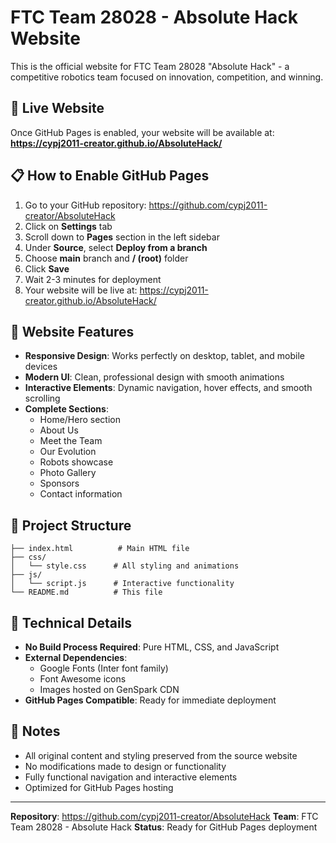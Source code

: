 # FTC Team 28028 - Absolute Hack Website

This is the official website for FTC Team 28028 "Absolute Hack" - a competitive robotics team focused on innovation, competition, and winning.

## 🚀 Live Website

Once GitHub Pages is enabled, your website will be available at:
**https://cypj2011-creator.github.io/AbsoluteHack/**

## 📋 How to Enable GitHub Pages

1. Go to your GitHub repository: https://github.com/cypj2011-creator/AbsoluteHack
2. Click on **Settings** tab
3. Scroll down to **Pages** section in the left sidebar
4. Under **Source**, select **Deploy from a branch**
5. Choose **main** branch and **/ (root)** folder
6. Click **Save**
7. Wait 2-3 minutes for deployment
8. Your website will be live at: https://cypj2011-creator.github.io/AbsoluteHack/

## 🎯 Website Features

- **Responsive Design**: Works perfectly on desktop, tablet, and mobile devices
- **Modern UI**: Clean, professional design with smooth animations
- **Interactive Elements**: Dynamic navigation, hover effects, and smooth scrolling
- **Complete Sections**:
  - Home/Hero section
  - About Us
  - Meet the Team
  - Our Evolution
  - Robots showcase
  - Photo Gallery
  - Sponsors
  - Contact information

## 📁 Project Structure

```
├── index.html          # Main HTML file
├── css/
│   └── style.css      # All styling and animations
├── js/
│   └── script.js      # Interactive functionality
└── README.md          # This file
```

## 🔧 Technical Details

- **No Build Process Required**: Pure HTML, CSS, and JavaScript
- **External Dependencies**: 
  - Google Fonts (Inter font family)
  - Font Awesome icons
  - Images hosted on GenSpark CDN
- **GitHub Pages Compatible**: Ready for immediate deployment

## 📝 Notes

- All original content and styling preserved from the source website
- No modifications made to design or functionality
- Fully functional navigation and interactive elements
- Optimized for GitHub Pages hosting

---

**Repository**: https://github.com/cypj2011-creator/AbsoluteHack
**Team**: FTC Team 28028 - Absolute Hack
**Status**: Ready for GitHub Pages deployment
